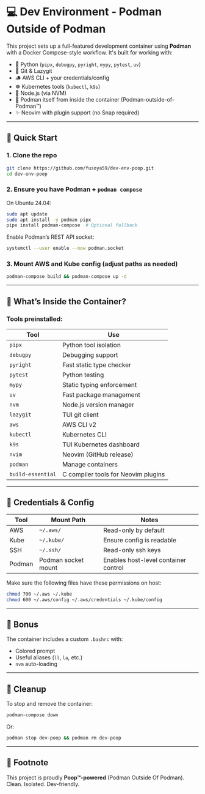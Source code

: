 # 💻 Dev Environment - Podman Outside of Podman

This project sets up a full-featured development container using **Podman** with a Docker Compose-style workflow. It's built for working with:

- 🐍 Python (`pipx`, `debugpy`, `pyright`, `mypy`, `pytest`, `uv`)
- 🐙 Git & Lazygit
- 🪵 AWS CLI + your credentials/config
- ☸️ Kubernetes tools (`kubectl`, `k9s`)
- 🧠 Node.js (via NVM)
- 🐳 Podman itself from inside the container (Podman-outside-of-Podman™️)
- ✨ Neovim with plugin support (no Snap required)

---

## 🚀 Quick Start

### 1. Clone the repo

```bash
git clone https://github.com/fusoya59/dev-env-poop.git
cd dev-env-poop
```

### 2. Ensure you have Podman + `podman compose`

On Ubuntu 24.04:

```bash
sudo apt update
sudo apt install -y podman pipx
pipx install podman-compose  # Optional fallback
```

Enable Podman’s REST API socket:

```bash
systemctl --user enable --now podman.socket
```

### 3. Mount AWS and Kube config (adjust paths as needed)

```bash
podman-compose build && podman-compose up -d
```

---

## 📁 What’s Inside the Container?

### Tools preinstalled:

| Tool              | Use                                 |
| ----------------- | ----------------------------------- |
| `pipx`            | Python tool isolation               |
| `debugpy`         | Debugging support                   |
| `pyright`         | Fast static type checker            |
| `pytest`          | Python testing                      |
| `mypy`            | Static typing enforcement           |
| `uv`              | Fast package management             |
| `nvm`             | Node.js version manager             |
| `lazygit`         | TUI git client                      |
| `aws`             | AWS CLI v2                          |
| `kubectl`         | Kubernetes CLI                      |
| `k9s`             | TUI Kubernetes dashboard            |
| `nvim`            | Neovim (GitHub release)             |
| `podman`          | Manage containers                   |
| `build-essential` | C compiler tools for Neovim plugins |

---

## 🔐 Credentials & Config

| Tool   | Mount Path          | Notes                                |
| ------ | ------------------- | ------------------------------------ |
| AWS    | `~/.aws/`           | Read-only by default                 |
| Kube   | `~/.kube/`          | Ensure config is readable            |
| SSH    | `~/.ssh/`           | Read-only ssh keys                   |
| Podman | Podman socket mount | Enables host-level container control |

Make sure the following files have these permissions on host:

```bash
chmod 700 ~/.aws ~/.kube
chmod 600 ~/.aws/config ~/.aws/credentials ~/.kube/config

```

---

## 🎨 Bonus

The container includes a custom `.bashrc` with:

- Colored prompt
- Useful aliases (`ll`, `la`, etc.)
- `nvm` auto-loading

---

## 🧹 Cleanup

To stop and remove the container:

```bash
podman-compose down
```

Or:

```bash
podman stop dev-poop && podman rm dev-poop
```

---

## 🐾 Footnote

This project is proudly **Poop™️-powered** (Podman Outside Of Podman).  
Clean. Isolated. Dev-friendly.
